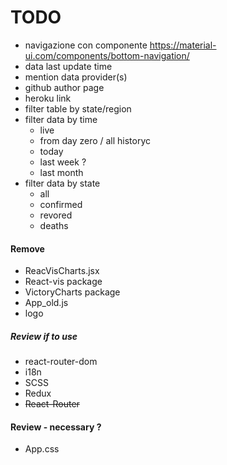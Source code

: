 # TODO

- navigazione con componente https://material-ui.com/components/bottom-navigation/
- data last update time
- mention data provider(s)
- github author page
- heroku link
- filter table by state/region
- filter data by time
  - live
  - from day zero / all historyc
  - today
  - last week ?
  - last month
- filter data by state
  - all
  - confirmed
  - revored
  - deaths

#### Remove

- ReacVisCharts.jsx
- React-vis package
- VictoryCharts package
- App_old.js
- logo

##### Review if to use

- react-router-dom
- i18n
- SCSS
- Redux
- ~~React-Router~~

#### Review - necessary ?

- App.css
